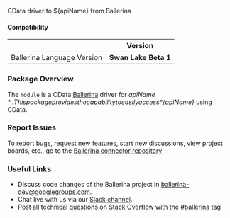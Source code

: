 CData driver to ${apiName} from Ballerina

#### Compatibility
|                               | Version               |
|-------------------------------|-----------------------|
| Ballerina Language Version    | **Swan Lake Beta 1**  |

### Package Overview
The `module` is a CData [Ballerina](https://ballerina.io/) driver for *${apiName}*.
This package provides the capability to easily access *${apiName}* using CData.

### Report Issues
To report bugs, request new features, start new discussions, view project boards, etc., go to the [Ballerina connector repository](link)

### Useful Links
- Discuss code changes of the Ballerina project in [ballerina-dev@googlegroups.com](mailto:ballerina-dev@googlegroups.com).
- Chat live with us via our [Slack channel](https://ballerina.io/community/slack/).
- Post all technical questions on Stack Overflow with the [#ballerina](https://stackoverflow.com/questions/tagged/ballerina) tag
